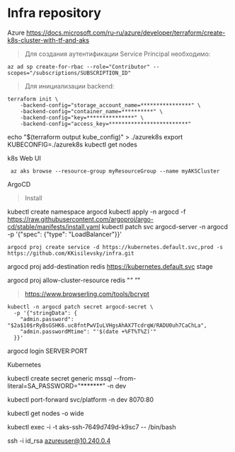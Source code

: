 # Infra repository

Azure https://docs.microsoft.com/ru-ru/azure/developer/terraform/create-k8s-cluster-with-tf-and-aks 

> Для создания аутентификации Service Principal необходимо:
```
az ad sp create-for-rbac --role="Contributor" --scopes="/subscriptions/SUBSCRIPTION_ID"
```

> Для инициализации backend:
```
terraform init \
    -backend-config="storage_account_name=****************" \
    -backend-config="container_name=**********" \
    -backend-config="key=***************" \
    -backend-config="access_key=*************************"
```

echo "$(terraform output kube_config)" > ./azurek8s
export KUBECONFIG=./azurek8s
kubectl get nodes

k8s Web UI 
```
 az aks browse --resource-group myResourceGroup --name myAKSCluster
```


ArgoCD
> Install

kubectl create namespace argocd
kubectl apply -n argocd -f https://raw.githubusercontent.com/argoproj/argo-cd/stable/manifests/install.yaml
kubectl patch svc argocd-server -n argocd -p '{"spec": {"type": "LoadBalancer"}}'
```
argocd proj create service -d https://kubernetes.default.svc,prod -s https://github.com/KKisilevsky/infra.git
```
argocd proj add-destination redis https://kubernetes.default.svc stage

argocd proj allow-cluster-resource redis "*" "*"

> https://www.browserling.com/tools/bcrypt
```
kubectl -n argocd patch secret argocd-secret \
  -p '{"stringData": {
    "admin.password": "$2a$10$rRyBsGSHK6.uc8fntPwVIuLVHgsAhAX7TcdrqW/RADU0uh7CaChLa",
    "admin.passwordMtime": "'$(date +%FT%T%Z)'"
  }}'
```

argocd login SERVER:PORT


Kubernetes

kubectl create secret generic mssql --from-literal=SA_PASSWORD="*******" -n dev

kubectl port-forward svc/platform -n dev 8070:80

kubectl get nodes -o wide

kubectl exec -i -t aks-ssh-7649d749d-k9sc7 -- /bin/bash

ssh -i id_rsa azureuser@10.240.0.4
